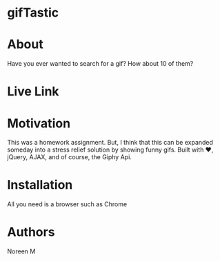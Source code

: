 # gifTastic

# About
Have you ever wanted to search for a gif? How about 10 of them?

# Live Link 

# Motivation 
This was a homework assignment. But, I think that this can be expanded someday into a stress relief solution by showing funny gifs.
Built with :heart:, jQuery, AJAX, and of course, the Giphy Api.

# Installation

All you need is a browser such as Chrome 


#  Authors
Noreen M 



